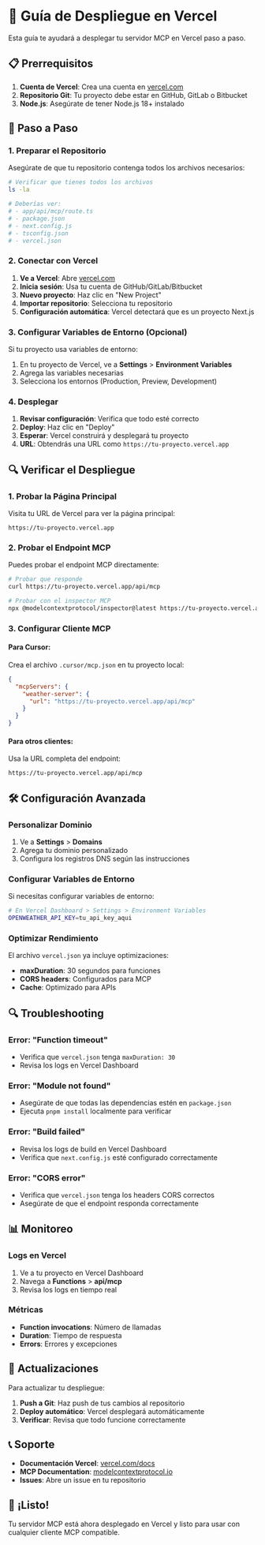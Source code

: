 # 🚀 Guía de Despliegue en Vercel

Esta guía te ayudará a desplegar tu servidor MCP en Vercel paso a paso.

## 📋 Prerrequisitos

1. **Cuenta de Vercel**: Crea una cuenta en [vercel.com](https://vercel.com)
2. **Repositorio Git**: Tu proyecto debe estar en GitHub, GitLab o Bitbucket
3. **Node.js**: Asegúrate de tener Node.js 18+ instalado

## 🔧 Paso a Paso

### 1. Preparar el Repositorio

Asegúrate de que tu repositorio contenga todos los archivos necesarios:

```bash
# Verificar que tienes todos los archivos
ls -la

# Deberías ver:
# - app/api/mcp/route.ts
# - package.json
# - next.config.js
# - tsconfig.json
# - vercel.json
```

### 2. Conectar con Vercel

1. **Ve a Vercel**: Abre [vercel.com](https://vercel.com)
2. **Inicia sesión**: Usa tu cuenta de GitHub/GitLab/Bitbucket
3. **Nuevo proyecto**: Haz clic en "New Project"
4. **Importar repositorio**: Selecciona tu repositorio
5. **Configuración automática**: Vercel detectará que es un proyecto Next.js

### 3. Configurar Variables de Entorno (Opcional)

Si tu proyecto usa variables de entorno:

1. En tu proyecto de Vercel, ve a **Settings** > **Environment Variables**
2. Agrega las variables necesarias
3. Selecciona los entornos (Production, Preview, Development)

### 4. Desplegar

1. **Revisar configuración**: Verifica que todo esté correcto
2. **Deploy**: Haz clic en "Deploy"
3. **Esperar**: Vercel construirá y desplegará tu proyecto
4. **URL**: Obtendrás una URL como `https://tu-proyecto.vercel.app`

## 🔍 Verificar el Despliegue

### 1. Probar la Página Principal

Visita tu URL de Vercel para ver la página principal:

```
https://tu-proyecto.vercel.app
```

### 2. Probar el Endpoint MCP

Puedes probar el endpoint MCP directamente:

```bash
# Probar que responde
curl https://tu-proyecto.vercel.app/api/mcp

# Probar con el inspector MCP
npx @modelcontextprotocol/inspector@latest https://tu-proyecto.vercel.app/api/mcp
```

### 3. Configurar Cliente MCP

#### Para Cursor:

Crea el archivo `.cursor/mcp.json` en tu proyecto local:

```json
{
  "mcpServers": {
    "weather-server": {
      "url": "https://tu-proyecto.vercel.app/api/mcp"
    }
  }
}
```

#### Para otros clientes:

Usa la URL completa del endpoint:

```
https://tu-proyecto.vercel.app/api/mcp
```

## 🛠️ Configuración Avanzada

### Personalizar Dominio

1. Ve a **Settings** > **Domains**
2. Agrega tu dominio personalizado
3. Configura los registros DNS según las instrucciones

### Configurar Variables de Entorno

Si necesitas configurar variables de entorno:

```bash
# En Vercel Dashboard > Settings > Environment Variables
OPENWEATHER_API_KEY=tu_api_key_aqui
```

### Optimizar Rendimiento

El archivo `vercel.json` ya incluye optimizaciones:

- **maxDuration**: 30 segundos para funciones
- **CORS headers**: Configurados para MCP
- **Cache**: Optimizado para APIs

## 🔍 Troubleshooting

### Error: "Function timeout"

- Verifica que `vercel.json` tenga `maxDuration: 30`
- Revisa los logs en Vercel Dashboard

### Error: "Module not found"

- Asegúrate de que todas las dependencias estén en `package.json`
- Ejecuta `pnpm install` localmente para verificar

### Error: "Build failed"

- Revisa los logs de build en Vercel Dashboard
- Verifica que `next.config.js` esté configurado correctamente

### Error: "CORS error"

- Verifica que `vercel.json` tenga los headers CORS correctos
- Asegúrate de que el endpoint responda correctamente

## 📊 Monitoreo

### Logs en Vercel

1. Ve a tu proyecto en Vercel Dashboard
2. Navega a **Functions** > **api/mcp**
3. Revisa los logs en tiempo real

### Métricas

- **Function invocations**: Número de llamadas
- **Duration**: Tiempo de respuesta
- **Errors**: Errores y excepciones

## 🔄 Actualizaciones

Para actualizar tu despliegue:

1. **Push a Git**: Haz push de tus cambios al repositorio
2. **Deploy automático**: Vercel desplegará automáticamente
3. **Verificar**: Revisa que todo funcione correctamente

## 📞 Soporte

- **Documentación Vercel**: [vercel.com/docs](https://vercel.com/docs)
- **MCP Documentation**: [modelcontextprotocol.io](https://modelcontextprotocol.io)
- **Issues**: Abre un issue en tu repositorio

## 🎉 ¡Listo!

Tu servidor MCP está ahora desplegado en Vercel y listo para usar con cualquier cliente MCP compatible.
